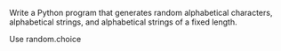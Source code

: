 Write a Python program that generates random alphabetical characters, alphabetical strings, and alphabetical strings of a fixed length.

Use random.choice